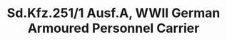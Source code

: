 ---
layout: product
title: "Sd.Kfz.251/1 Ausf.A, WWII German Armoured Personnel Carrier"
price: "TBA" 
desc: "N/A"
img_path: "/assets/img/ICM 35101.webp"
brand: "N/A"
available: false
special_offer: false
new: false
soon: false
cat: "010000"
subcat: "013600"
subsubcat: "0N/A"
sifra: "ICM 35101"
popular: false
---